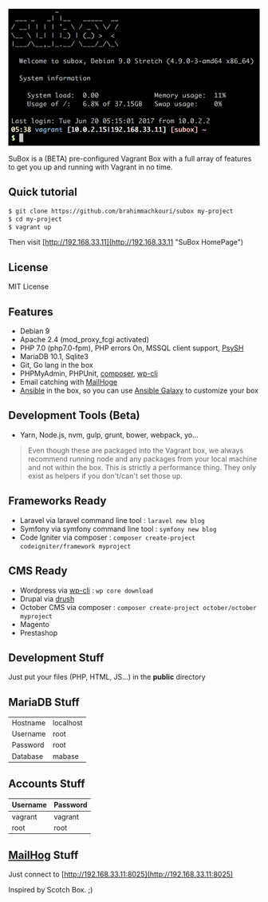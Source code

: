 
![SuBox](https://raw.githubusercontent.com/brahimmachkouri/subox-infos/master/images/subox.png)

SuBox is a (BETA) pre-configured Vagrant Box with a full array of features to get you up and running with Vagrant in no time. 

## Quick tutorial

```
$ git clone https://github.com/brahimmachkouri/subox my-project
$ cd my-project
$ vagrant up
```

Then visit [http://192.168.33.11](http://192.168.33.11 "SuBox HomePage")

## License 

MIT License

## Features

* Debian 9
* Apache 2.4 (mod_proxy_fcgi activated)
* PHP 7.0 (php7.0-fpm), PHP errors On, MSSQL client support, [PsySH](http://psysh.org/)
* MariaDB 10.1, Sqlite3
* Git, Go lang in the box
* PHPMyAdmin, PHPUnit, [composer](https://getcomposer.org/doc/01-basic-usage.md), [wp-cli](https://make.wordpress.org/cli/handbook/quick-start/)
* Email catching with [MailHoge](https://github.com/mailhog/MailHog)
* [Ansible](https://www.ansible.com) in the box, so you can use [Ansible Galaxy](https://galaxy.ansible.com/list#/roles?page=1&page_size=40&order=-download_count,name) to customize your box

## Development Tools (Beta)

* Yarn, Node.js, nvm, gulp, grunt, bower, webpack, yo... 
> Even though these are packaged into the Vagrant box, we always recommend running node and any packages from your local machine and not within the box. This is strictly a performance thing. They only exist as helpers if you don't/can't set those up.

## Frameworks Ready

* Laravel via laravel command line tool : `laravel new blog`
* Symfony via symfony command line tool : `symfony new blog`
* Code Igniter via composer : `composer create-project codeigniter/framework myproject`

## CMS Ready

* Wordpress via [wp-cli](https://make.wordpress.org/cli/handbook/quick-start/) : `wp core download`
* Drupal via [drush](http://www.drush.org/en/master/usage/)
* October CMS via composer : `composer create-project october/october myproject`
* Magento
* Prestashop

## Development Stuff

Just put your files (PHP, HTML, JS...) in the **public** directory 

## MariaDB Stuff

|           |            |
|-----------|------------|
| Hostname  | localhost  |
| Username  | root       |
| Password  | root       |
| Database  | mabase     |

## Accounts Stuff

| Username  | Password   |
|-----------|------------|
| vagrant   | vagrant    |
| root      | root       |

## [MailHog](https://github.com/mailhog/MailHog) Stuff

Just connect to [http://192.168.33.11:8025](http://192.168.33.11:8025)

Inspired by Scotch Box. ;)
